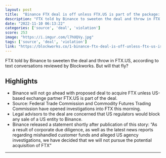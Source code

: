 ```yaml
---
layout: post
title:  "Binance FTX deal is off unless FTX.US is part of the package: Source"
description: "FTX told by Binance to sweeten the deal and throw in FTX.US, according to text conversations reviewed by Blockworks. But will that fly?"
date: "2022-11-10 06:13:22"
categories: ['source', 'deal', 'violation']
score: 253
image: "https://i.imgur.com/l7hUQVy.jpg"
tags: ['source', 'deal', 'violation']
link: "https://blockworks.co/1-binance-ftx-deal-is-off-unless-ftx-us-is-part-of-the-package-source/"
---
```


FTX told by Binance to sweeten the deal and throw in FTX.US, according to text conversations reviewed by Blockworks. But will that fly?

## Highlights

- Binance will not go ahead with proposed deal to acquire FTX unless US-based exchange partner FTX.US is part of the deal.
- Source: Federal Trade Commission and Commodity Futures Trading Commission have opened investigations into FTX this morning.
- Legal advisors to the deal are concerned that US regulators would block any sale of a US entity to Binance.
- Binance released a statement shortly after publication of this story: “As a result of corporate due diligence, as well as the latest news reports regarding mishandled customer funds and alleged US agency investigations, we have decided that we will not pursue the potential acquisition of FTX”

---
